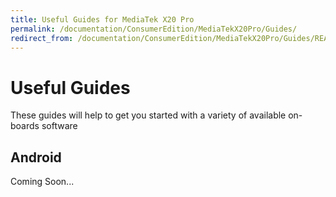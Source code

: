 ```yaml
---
title: Useful Guides for MediaTek X20 Pro
permalink: /documentation/ConsumerEdition/MediaTekX20Pro/Guides/
redirect_from: /documentation/ConsumerEdition/MediaTekX20Pro/Guides/README.md/
---
```

# Useful Guides

These guides will help to get you started with a variety of available on-boards software

## Android

Coming Soon...
